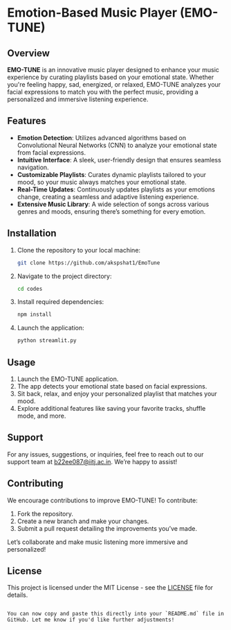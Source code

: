
# Emotion-Based Music Player (EMO-TUNE)

## Overview

**EMO-TUNE** is an innovative music player designed to enhance your music experience by curating playlists based on your emotional state. Whether you're feeling happy, sad, energized, or relaxed, EMO-TUNE analyzes your facial expressions to match you with the perfect music, providing a personalized and immersive listening experience.

## Features

- **Emotion Detection**: Utilizes advanced algorithms based on Convolutional Neural Networks (CNN) to analyze your emotional state from facial expressions.
- **Intuitive Interface**: A sleek, user-friendly design that ensures seamless navigation.
- **Customizable Playlists**: Curates dynamic playlists tailored to your mood, so your music always matches your emotional state.
- **Real-Time Updates**: Continuously updates playlists as your emotions change, creating a seamless and adaptive listening experience.
- **Extensive Music Library**: A wide selection of songs across various genres and moods, ensuring there’s something for every emotion.

## Installation

1. Clone the repository to your local machine:
   ```bash
   git clone https://github.com/akspshat1/EmoTune
   ```


2. Navigate to the project directory:
   ```bash
   cd codes
   ```

3. Install required dependencies:
   ```bash
   npm install
   ```

4. Launch the application:
   ```bash
   python streamlit.py
   ```

## Usage

1. Launch the EMO-TUNE application.
2. The app detects your emotional state based on facial expressions.
3. Sit back, relax, and enjoy your personalized playlist that matches your mood.
4. Explore additional features like saving your favorite tracks, shuffle mode, and more.

## Support

For any issues, suggestions, or inquiries, feel free to reach out to our support team at [b22ee087@iitj.ac.in](mailto:b22ee087@iitj.ac.in). We’re happy to assist!

## Contributing

We encourage contributions to improve EMO-TUNE! To contribute:

1. Fork the repository.
2. Create a new branch and make your changes.
3. Submit a pull request detailing the improvements you’ve made.

Let’s collaborate and make music listening more immersive and personalized!

## License

This project is licensed under the MIT License - see the [LICENSE](LICENSE) file for details.
```

You can now copy and paste this directly into your `README.md` file in GitHub. Let me know if you'd like further adjustments!
